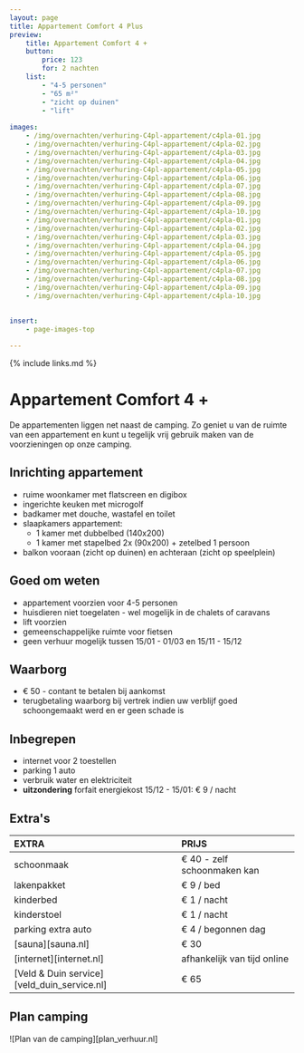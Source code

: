 ```yaml
---
layout: page
title: Appartement Comfort 4 Plus
preview: 
    title: Appartement Comfort 4 + 
    button:
        price: 123
        for: 2 nachten
    list:
        - "4-5 personen"
        - "65 m²"
        - "zicht op duinen"
        - "lift"
       
images:
    - /img/overnachten/verhuring-C4pl-appartement/c4pla-01.jpg
    - /img/overnachten/verhuring-C4pl-appartement/c4pla-02.jpg
    - /img/overnachten/verhuring-C4pl-appartement/c4pla-03.jpg
    - /img/overnachten/verhuring-C4pl-appartement/c4pla-04.jpg
    - /img/overnachten/verhuring-C4pl-appartement/c4pla-05.jpg
    - /img/overnachten/verhuring-C4pl-appartement/c4pla-06.jpg
    - /img/overnachten/verhuring-C4pl-appartement/c4pla-07.jpg
    - /img/overnachten/verhuring-C4pl-appartement/c4pla-08.jpg
    - /img/overnachten/verhuring-C4pl-appartement/c4pla-09.jpg
    - /img/overnachten/verhuring-C4pl-appartement/c4pla-10.jpg
    - /img/overnachten/verhuring-C4pl-appartement/c4pla-01.jpg
    - /img/overnachten/verhuring-C4pl-appartement/c4pla-02.jpg
    - /img/overnachten/verhuring-C4pl-appartement/c4pla-03.jpg
    - /img/overnachten/verhuring-C4pl-appartement/c4pla-04.jpg
    - /img/overnachten/verhuring-C4pl-appartement/c4pla-05.jpg
    - /img/overnachten/verhuring-C4pl-appartement/c4pla-06.jpg
    - /img/overnachten/verhuring-C4pl-appartement/c4pla-07.jpg
    - /img/overnachten/verhuring-C4pl-appartement/c4pla-08.jpg
    - /img/overnachten/verhuring-C4pl-appartement/c4pla-09.jpg
    - /img/overnachten/verhuring-C4pl-appartement/c4pla-10.jpg
    
    
insert:
    - page-images-top

---
```


{% include links.md %}

# Appartement Comfort 4 + 

De appartementen liggen net naast de camping. Zo geniet u van de ruimte van een appartement en kunt u tegelijk vrij gebruik maken van de voorzieningen op onze camping.

## Inrichting appartement
- ruime woonkamer met flatscreen en digibox
- ingerichte keuken met microgolf
- badkamer met douche, wastafel en toilet
- slaapkamers appartement:
    - 1 kamer met dubbelbed (140x200)
    - 1 kamer met stapelbed 2x (90x200) + zetelbed 1 persoon
- balkon vooraan (zicht op duinen) en achteraan (zicht op speelplein)
    
## Goed om weten
- appartement voorzien voor 4-5 personen
- huisdieren niet toegelaten - wel mogelijk in de chalets of caravans
- lift voorzien
- gemeenschappelijke ruimte voor fietsen
- geen verhuur mogelijk  tussen 15/01 - 01/03 en 15/11 - 15/12

## Waarborg

- € 50 - contant te betalen bij aankomst
- terugbetaling waarborg bij vertrek indien uw verblijf goed schoongemaakt werd en er geen schade is

## Inbegrepen
- internet voor 2 toestellen
- parking 1 auto
- verbruik water en elektriciteit 
- **uitzondering** forfait energiekost 15/12 - 15/01: € 9 / nacht

## Extra's

EXTRA               | PRIJS 
:-------------------|:-----------|
schoonmaak          | € 40 - zelf schoonmaken kan
lakenpakket         | € 9 / bed
kinderbed           | € 1 / nacht
kinderstoel         | € 1 / nacht
parking extra auto  | € 4 / begonnen dag
[sauna][sauna.nl]   | € 30
[internet][internet.nl]| afhankelijk van tijd online
[Veld & Duin service][veld_duin_service.nl]| € 65


## Plan camping

![Plan van de camping][plan_verhuur.nl]